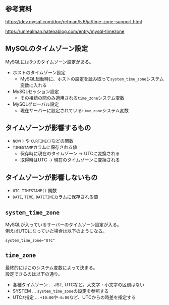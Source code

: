 ## 参考資料
<https://dev.mysql.com/doc/refman/5.6/ja/time-zone-support.html>

<https://unrealman.hatenablog.com/entry/mysql-timezone>

## MySQLのタイムゾーン設定
MySQLには3つのタイムゾーン設定がある。

* ホストのタイムゾーン設定
  - MySQL起動時に、ホストの設定を読み取って`system_time_zone`システム変数に入れる
* MySQLセッション設定
  - その接続の間のみ適用される`time_zone`システム変数
* MySQLグローバル設定
  - 現在サーバーに設定されている`time_zone`システム変数

## タイムゾーンが影響するもの
* `NOW()` や `CURTIME()`などの関数
* `TIMESTAMP`カラムに保存される値
  - 保存時に現在のタイムゾーン → UTCに変換される
  - 取得時はUTC → 現在のタイムゾーンに変換される

## タイムゾーンが影響しないもの
* `UTC_TIMESTAMP()` 関数
* `DATE`, `TIME`, `DATETIME`カラムに保存される値

## `system_time_zone`
MySQLが入っているサーバーのタイムゾーン設定が入る。  
例えばUTCになっていた場合は以下のようになる。
```
system_time_zone="UTC"
```

## `time_zone` 
最終的にはこのシステム変数によって決まる。  
設定できるのは以下の通り。

* 各種タイムゾーン ... JST, UTCなど。大文字・小文字の区別はない
* SYSTEM ... `system_time_zone`の設定を参照する
* UTC±指定 ... `+10:00`や`-6:00`など、UTCからの時差を指定する